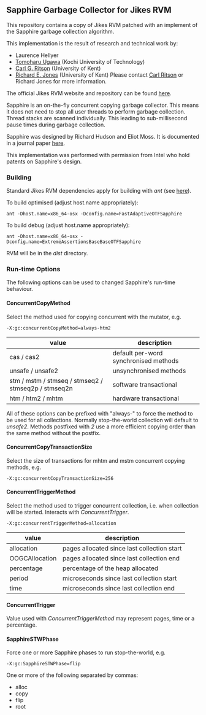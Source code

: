 ## Sapphire Garbage Collector for Jikes RVM

This repository contains a copy of Jikes RVM patched with an
implement of the Sapphire garbage collection algorithm.

This implementation is the result of research and technical work by:
* Laurence Hellyer
* [Tomoharu Ugawa](http://spa.cs.uec.ac.jp/~ugawa/index-e.html) (Kochi University of Technology)
* [Carl G. Ritson](http://www.cs.kent.ac.uk/~cgr/) (University of Kent)
* [Richard E. Jones](http://www.cs.kent.ac.uk/~rej/) (University of Kent)
Please contact [Carl Ritson](mailto:c.g.ritson@kent.ac.uk) or Richard Jones for more information.

The official Jikes RVM website and repository can be found [here](http://jikesrvm.org).

Sapphire is an on-the-fly concurrent copying garbage collector.
This means it does not need to stop all user threads to perform
garbage collection.  Thread stacks are scanned individually.
This leading to sub-millisecond pause times during garbage
collection.

Sapphire was designed by Richard Hudson and Eliot Moss.
It is documented in a journal paper [here](http://onlinelibrary.wiley.com/doi/10.1002/cpe.712/abstract).

This implementation was performed with permission from Intel
who hold patents on Sapphire's design.


### Building

Standard Jikes RVM dependencies apply for building with *ant* (see [here](http://docs.codehaus.org/display/RVM/Building+the+RVM)).

To build optimised (adjust host.name appropriately):
```
ant -Dhost.name=x86_64-osx -Dconfig.name=FastAdaptiveOTFSapphire
```

To build debug (adjust host.name appropriately):
```
ant -Dhost.name=x86_64-osx -Dconfig.name=ExtremeAssertionsBaseBaseOTFSapphire
```

RVM will be in the *dist* directory.


### Run-time Options

The following options can be used to changed Sapphire's run-time behaviour.

#### ConcurrentCopyMethod

Select the method used for copying concurrent with the mutator, e.g.
```
-X:gc:concurrentCopyMethod=always-htm2
```

value | description
--- | ---
cas / cas2 | default per-word synchronised methods
unsafe / unsafe2 | unsynchronised methods
stm / mstm / stmseq / stmseq2 / stmseq2p / stmseq2n | software transactional
htm / htm2 / mhtm | hardware transactional

All of these options can be prefixed with "always-" to force the method to be used for all collections.  Normally stop-the-world collection will default to *unsafe2*.  Methods postfixed with *2* use a more efficient copying order than the same method without the postfix.

#### ConcurrentCopyTransactionSize

Select the size of transactions for mhtm and mstm concurrent copying methods, e.g.
```
-X:gc:concurrentCopyTransactionSize=256
```

#### ConcurrentTriggerMethod

Select the method used to trigger concurrent collection, i.e. when collection will be started.  Interacts with *ConcurrentTrigger*.
```
-X:gc:concurrentTriggerMethod=allocation
```

value | description
--- | ---
allocation | pages allocated since last collection start
OOGCAllocation | pages allocated since last collection end
percentage | percentage of the heap allocated 
period | microseconds since last collection start
time | microseconds since last collection end

#### ConcurrentTrigger

Value used with *ConcurrentTriggerMethod* may represent pages, time or a percentage.

#### SapphireSTWPhase

Force one or more Sapphire phases to run stop-the-world, e.g.
```
-X:gc:SapphireSTWPhase=flip
```

One or more of the following separated by commas:
* alloc
* copy
* flip
* root

